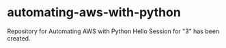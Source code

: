 # automating-aws-with-python
Repository for Automating AWS with Python
Hello
Session for "3" has been created.
